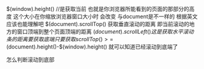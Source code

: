 $(window).height()  //是获取当前 也就是你浏览器所能看到的页面的那部分的高度  这个大小在你缩放浏览器窗口大小时 会改变 与document是不一样的  根据英文应该也能理解吧
$(document).scrollTop() 获取垂直滚动的距离  即当前滚动的地方的窗口顶端到整个页面顶端的距离
$(document).scrollLeft() 这是获取水平滚动条的距离
要获取底端 只要获取scrollTop()>=$(document).height()-$(window).height()  就可以知道已经滚动到底端了


怎么判断滚动到底部
